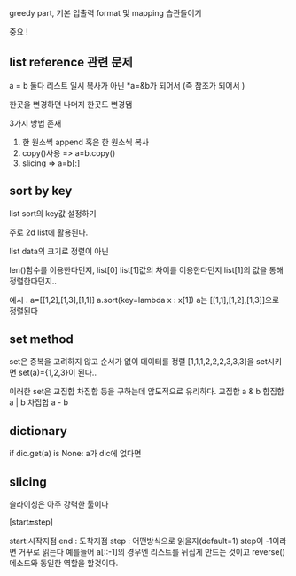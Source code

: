greedy part, 기본 입출력 format 및 mapping 습관들이기



중요 !
## list reference 관련 문제
a = b
둘다 리스트 일시 복사가 아닌 *a=&b가 되어서 (즉 참조가 되어서 )

한곳을 변경하면 나머지 한곳도 변경됌

3가지 방법 존재

1. 한 원소씩 append 혹은 한 원소씩 복사
2. copy()사용 => a=b.copy()
3. slicing  => a=b[:]


## sort by key
list sort의 key값 설정하기

주로 2d list에 활용된다.

list data의 크기로 정렬이 아닌

len()함수를 이용한다던지, list[0] list[1]값의 차이를 이용한다던지
list[1]의 값을 통해 정렬한다던지..

예시 . a=[[1,2],[1,3],[1,1]]
a.sort(key=lambda x : x[1])
a는 [[1,1],[1,2],[1,3]]으로 정렬된다


## set method

set은 중복을 고려하지 않고 순서가 없이 데이터를 정렬
[1,1,1,2,2,2,3,3,3]을 set시키면
set(a)={1,2,3}이 된다..

이러한 set은 교집합 차집합 등을 구하는데 압도적으로 유리하다.
교집합 a & b
합집합 a | b
차집합 a - b

## dictionary

if dic.get(a) is None:
a가 dic에 없다면


## slicing

슬라이싱은 아주 강력한 툴이다

[start:end:step]

start:시작지점
end : 도착지점
step : 어떤방식으로 읽을지(default=1)
step이 -1이라면 거꾸로 읽는다
예를들어
a[::-1]의 경우엔 리스트를 뒤집게 만드는 것이고
reverse()메소드와 동일한 역할을 할것이다.